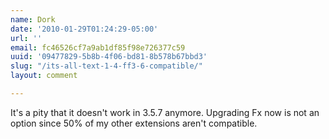 ```yaml
---
name: Dork
date: '2010-01-29T01:24:29-05:00'
url: ''
email: fc46526cf7a9ab1df85f98e726377c59
uuid: '09477829-5b8b-4f06-bd81-8b578b67bbd3'
slug: "/its-all-text-1-4-ff3-6-compatible/"
layout: comment

---
```


It's a pity that it doesn't work in 3.5.7 anymore.
Upgrading Fx now is not an option since 50% of my other extensions aren't compatible.
